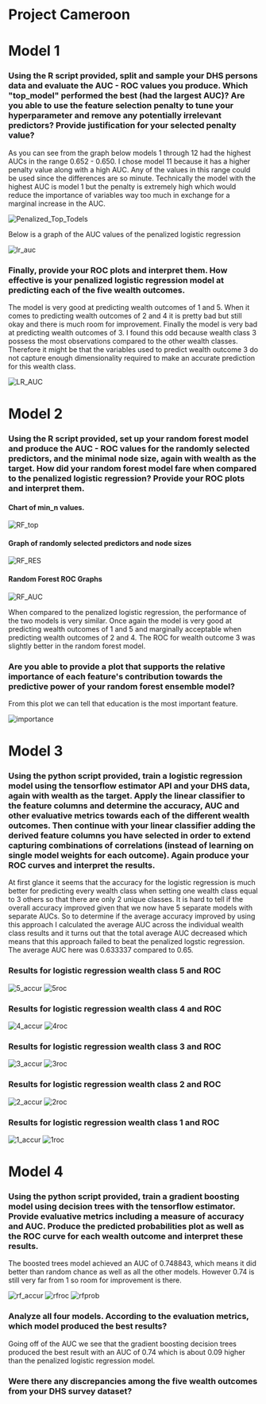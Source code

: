 # Project Cameroon

# Model 1

### Using the R script provided, split and sample your DHS persons data and evaluate the AUC - ROC values you produce. Which "top_model" performed the best (had the largest AUC)? Are you able to use the feature selection penalty to tune your hyperparameter and remove any potentially irrelevant predictors? Provide justification for your selected penalty value? 

As you can see from the graph below models 1 through 12 had the highest AUCs in the range 0.652 - 0.650. I chose model 11 because it has a higher penalty value along with a high AUC. Any of the values in this range could be used since the differences are so minute. Technically the model with the highest AUC is model 1 but the penalty is extremely high which would reduce the importance of variables way too much in exchange for a marginal increase in the AUC.

![Penalized_Top_Todels](top_models.PNG)


Below is a graph of the AUC values of the penalized logistic regression

![lr_auc](lr_plot.png)


### Finally, provide your ROC plots and interpret them. How effective is your penalized logistic regression model at predicting each of the five wealth outcomes.

The model is very good at predicting wealth outcomes of 1 and 5. When it comes to predicting wealth outcomes of 2 and 4 it is pretty bad but still okay and there is much room for improvement. Finally the model is very bad at predicting wealth outcomes of 3.
I found this odd because wealth class 3 possess the most observations compared to the other wealth classes. Therefore it might be that the variables used to predict wealth outcome 3 do not capture enough dimensionality required to make an accurate prediction for this wealth class.

![LR_AUC](lr_auc.png)


# Model 2

### Using the R script provided, set up your random forest model and produce the AUC - ROC values for the randomly selected predictors, and the minimal node size, again with wealth as the target. How did your random forest model fare when compared to the penalized logistic regression? Provide your ROC plots and interpret them.



#### Chart of min_n values.

![RF_top](rf_res_top_models1.PNG)

#### Graph of randomly selected predictors and node sizes

![RF_RES](rf_res.png)


#### Random Forest ROC Graphs


![RF_AUC](rf_auc.png)

When compared to the penalized logistic regression, the performance of the two models is very similar. Once again the model is very good at predicting wealth outcomes of 1 and 5 and marginally acceptable when predicting wealth outcomes of 2 and 4. The ROC for wealth outcome 3 was slightly better in the random forest model.


### Are you able to provide a plot that supports the relative importance of each feature's contribution towards the predictive power of your random forest ensemble model?

From this plot we can tell that education is the most important feature.

![importance](last_rf_fit.png)


# Model 3 

### Using the python script provided, train a logistic regression model using the tensorflow estimator API and your DHS data, again with wealth as the target. Apply the linear classifier to the feature columns and determine the accuracy, AUC and other evaluative metrics towards each of the different wealth outcomes. Then continue with your linear classifier adding the derived feature columns you have selected in order to extend capturing combinations of correlations (instead of learning on single model weights for each outcome). Again produce your ROC curves and interpret the results.


At first glance it seems that the accuracy for the logistic regression is much better for predicting every wealth class when setting one wealth class equal to 3 others so that there are only 2 unique classes. It is hard to tell if the overall accuracy improved given that we now have 5 separate models with separate AUCs. So to determine if the average accuracy improved by using this approach I calculated the average AUC across the individual wealth class results and it turns out that the total average AUC decreased which means that this approach failed to beat the penalized logstic regression. The average AUC here was 0.633337 compared to 0.65.

### Results for logistic regression wealth class 5 and ROC
![5_accur](5ACCUR.PNG)
![5roc](5ROC.png)

### Results for logistic regression wealth class 4 and ROC
![4_accur](4ACCUR.PNG)
![4roc](4ROC.png)


### Results for logistic regression wealth class 3 and ROC
![3_accur](3ACCUR.PNG)
![3roc](3ROC.png)


### Results for logistic regression wealth class 2 and ROC
![2_accur](2ACCUR.PNG)
![2roc](2ROC.png)


### Results for logistic regression wealth class 1 and ROC
![1_accur](1ACCUR.PNG)
![1roc](1ROC.png)


# Model 4

### Using the python script provided, train a gradient boosting model using decision trees with the tensorflow estimator. Provide evaluative metrics including a measure of accuracy and AUC. Produce the predicted probabilities plot as well as the ROC curve for each wealth outcome and interpret these results.

The boosted trees model achieved an AUC of 0.748843, which means it did better than random chance as well as all the other models. However 0.74 is still very far from 1 so room for improvement is there.

![rf_accur](RFACCUR.PNG)
![rfroc](RFROC.png)
![rfprob](RFPROBS.png)







### Analyze all four models. According to the evaluation metrics, which model produced the best results? 

Going off of the AUC we see that the gradient boosting decision trees produced the best result with an AUC of 0.74 which is about 0.09 higher than the penalized logistic regression model.

### Were there any discrepancies among the five wealth outcomes from your DHS survey dataset?


